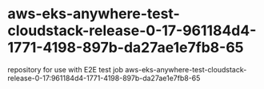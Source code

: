 # aws-eks-anywhere-test-cloudstack-release-0-17-961184d4-1771-4198-897b-da27ae1e7fb8-65
repository for use with E2E test job aws-eks-anywhere-test-cloudstack-release-0-17:961184d4-1771-4198-897b-da27ae1e7fb8-65

